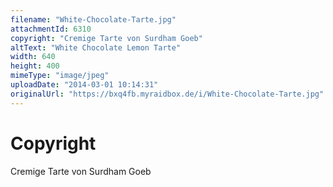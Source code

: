 ```yaml
---
filename: "White-Chocolate-Tarte.jpg"
attachmentId: 6310
copyright: "Cremige Tarte von Surdham Goeb"
altText: "White Chocolate Lemon Tarte"
width: 640
height: 400
mimeType: "image/jpeg"
uploadDate: "2014-03-01 10:14:31"
originalUrl: "https://bxq4fb.myraidbox.de/i/White-Chocolate-Tarte.jpg"
---
```


# Copyright

Cremige Tarte von Surdham Goeb
